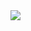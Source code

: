 <img src="https://github.com/akshaybahadur21/ml-notes/blob/master/notes_images/recommender_systems.jpg">
